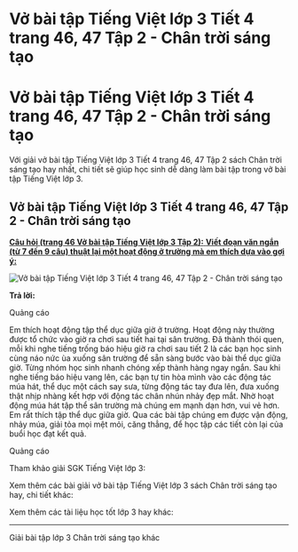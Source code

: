 # Vở bài tập Tiếng Việt lớp 3 Tiết 4 trang 46, 47 Tập 2 - Chân trời sáng tạo

# Vở bài tập Tiếng Việt lớp 3 Tiết 4 trang 46, 47 Tập 2 - Chân trời sáng tạo

Với giải vở bài tập Tiếng Việt lớp 3 Tiết 4 trang 46, 47 Tập 2 sách Chân trời sáng tạo hay nhất, chi tiết sẽ giúp học sinh dễ dàng làm bài tập trong vở bài tập Tiếng Việt lớp 3.

## Vở bài tập Tiếng Việt lớp 3 Tiết 4 trang 46, 47 Tập 2 - Chân trời sáng tạo

[**Câu hỏi (trang 46 Vở bài tập Tiếng Việt lớp 3 Tập 2):** **Viết đoạn văn ngắn (từ 7 đến 9 câu) thuật lại một hoạt động ở trường mà em thích dựa vào gợi ý:**](https://vietjack.com/vbt-tieng-viet-3-ct/viet-doan-van-ngan-thuat-lai-mot-hoat-dong-o-truong-ma-em-thich-vm.jsp)

![Vở bài tập Tiếng Việt lớp 3 Tiết 4 trang 46, 47 Tập 2 - Chân trời sáng tạo](https://vietjack.com/vbt-tieng-viet-3-ct/images/tiet-4-trang-46-47.PNG)

**Trả lời:**

Quảng cáo

Em thích hoạt động tập thể dục giữa giờ ở trường. Hoạt động này thường được tổ chức vào giờ ra chơi sau tiết hai tại sân trường. Đã thành thói quen, mỗi khi nghe tiếng trống báo hiệu giờ ra chơi sau tiết 2 là các bạn học sinh cùng náo nức ùa xuống sân trường để sẵn sàng bước vào bài thể dục giữa giờ. Từng nhóm học sinh nhanh chóng xếp thành hàng ngay ngắn. Sau khi nghe tiếng báo hiệu vang lên, các bạn tự tin hòa mình vào các động tác múa hát, thể dục một cách say sưa, từng động tác tay đưa lên, đưa xuống thật nhịp nhàng kết hợp với động tác chân nhún nhảy đẹp mắt. Nhờ hoạt động múa hát tập thể sân trường mà chúng em mạnh dạn hơn, vui vẻ hơn. Em rất thích tập thể dục giữa giờ. Qua các bài tập chúng em được vận động, nhảy múa, giải tỏa mọi mệt mỏi, căng thẳng, để học tập các tiết còn lại của buổi học đạt kết quả.

Quảng cáo

Tham khảo giải SGK Tiếng Việt lớp 3:

Xem thêm các bài giải vở bài tập Tiếng Việt lớp 3 sách Chân trời sáng tạo hay, chi tiết khác:

Xem thêm các tài liệu học tốt lớp 3 hay khác:

* * *

Giải bài tập lớp 3 Chân trời sáng tạo khác
